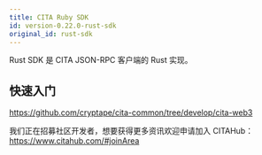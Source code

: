 ```yaml
---
title: CITA Ruby SDK
id: version-0.22.0-rust-sdk
original_id: rust-sdk
---
```


Rust SDK 是 CITA JSON-RPC 客户端的 Rust 实现。

## 快速入门

https://github.com/cryptape/cita-common/tree/develop/cita-web3

我们正在招募社区开发者，想要获得更多资讯欢迎申请加入 CITAHub：https://www.citahub.com/#joinArea